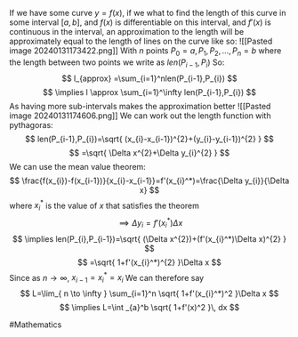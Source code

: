 If we have some curve $y=f(x)$, if we what to find the length of this curve in some interval $[a,b]$, and $f(x)$  is differentiable on this interval, and $f'(x)$ is continuous in the interval, an approximation to the length will be approximately equal to the length of lines on the curve like so:
![[Pasted image 20240131173422.png]]
With $n$ points $P_{0}=a,P_{1},P_{2},\dots,P_{n}=b$ where the length between two points we write as $len(P_{i-1},P_{i})$ 
So:
$$
l_{approx} =\sum_{i=1}^nlen(P_{i-1},P_{i})
$$
$$
\implies l \approx \sum_{i=1}^\infty len(P_{i-1},P_{i}) 
$$
As having more sub-intervals makes the approximation better
![[Pasted image 20240131174606.png]]
We can work out the length function with pythagoras:
$$
len(P_{i-1},P_{i})=\sqrt{ (x_{i}-x_{i-1})^{2}+(y_{i}-y_{i-1})^{2} }
$$
$$
=\sqrt{ \Delta x^{2}+\Delta y_{i}^{2} }
$$
We can use the mean value theorem:
$$
\frac{f(x_{i})-f(x_{i-1})}{x_{i}-x_{i-1}}=f'(x_{i}^*)=\frac{\Delta y_{i}}{\Delta x}
$$
where $x_{i}^*$ is the value of $x$ that satisfies the theorem
$$
\implies \Delta y_{i}=f'(x_{i}^*)\Delta x
$$
$$
\implies len(P_{i},P_{i-1})=\sqrt{ (\Delta x^{2})+(f'(x_{i}^*)\Delta x)^{2} }
$$
$$
=\sqrt{ 1+f'(x_{i}^*)^{2} }\Delta x
$$
Since as $n\to \infty$, $x_{i-1}=x_{i}^*=x_{i}$ 
We can therefore say
$$
L=\lim_{ n \to \infty } \sum_{i=1}^n \sqrt{ 1+f'(x_{i}^*)^2 }\Delta x
$$
$$
\implies L=\int _{a}^b \sqrt{ 1+f'(x)^2 }\, dx 
$$

#Mathematics 